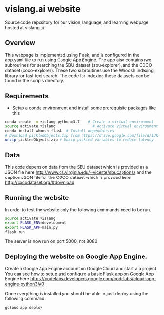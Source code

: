 # vislang.ai website
Source code repository for our vision, language, and learning webpage hosted at vislang.ai


## Overview
This webpage is implemented using Flask, and is configured in the app.yaml file to run using Google App Engine.
The app also contains two subroutines for searching the SBU dataset (sbu-explorer), and the COCO dataset (coco-explorer).
These two subroutines use the Whoosh indexing library for fast text search. The code for indexing these datasets can be
found in the scripts directory.

## Requirements
- Setup a conda environment and install some prerequisite packages like this
```bash
conda create -n vislang python=3.7    # Create a virtual environment
source activate vislang         	    # Activate virtual environment
conda install whoosh flask  # Install dependencies
# Download pickledObjects.zip from https://drive.google.com/file/d/1JklZyNSSON5sndl8SufbSA_kpjr7DIsF/view?usp=sharing and put in folder
unzip pickledObjects.zip # Unzip pickled variables to reduce latency

```


## Data 
This code depens on data from the SBU dataset which is provided as a JSON file here http://www.cs.virginia.edu/~vicente/sbucaptions/ 
and the caption JSON file for the COCO dataset which is provded here http://cocodataset.org/#download

## Running the website
In order to test the website only the following commands need to be run.
```bash
source activate vislang
export FLASK_ENV=development
export FLASK_APP=main.py
flask run
```
The server is now run on port 5000, not 8080

## Deploying the website on Google App Engine.
Create a Google App Engine account on Google Cloud and start a a project. You can see how to setup and configure a basic Flask app on Google App Engine here https://codelabs.developers.google.com/codelabs/cloud-app-engine-python3/#0

Once everything is installed you should be able to just deploy using the following command:

```bash
gcloud app deploy
```
